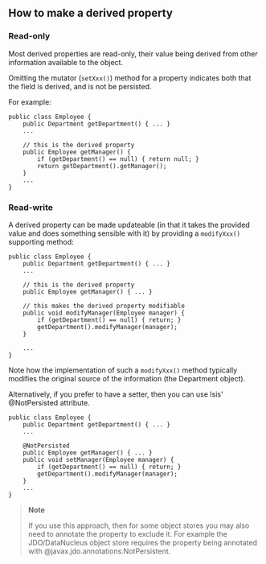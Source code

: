 How to make a derived property
------------------------------

### Read-only

Most derived properties are read-only, their value being derived from
other information available to the object.

Omitting the mutator (`setXxx()`) method for a property indicates both
that the field is derived, and is not be persisted.

For example:

    public class Employee {
        public Department getDepartment() { ... }
        ...

        // this is the derived property
        public Employee getManager() {
            if (getDepartment() == null) { return null; }
            return getDepartment().getManager();
        }
        ...
    }

### Read-write

A derived property can be made updateable (in that it takes the provided
value and does something sensible with it) by providing a `modifyXxx()`
supporting method:

    public class Employee {
        public Department getDepartment() { ... }
        ...

        // this is the derived property
        public Employee getManager() { ... }

        // this makes the derived property modifiable
        public void modifyManager(Employee manager) {
            if (getDepartment() == null) { return; }
            getDepartment().modifyManager(manager);
        }

        ...
    }

Note how the implementation of such a `modifyXxx()` method typically
modifies the original source of the information (the Department object).

Alternatively, if you prefer to have a setter, then you can use Isis'
@NotPersisted attribute.

    public class Employee {
        public Department getDepartment() { ... }
        ...

        @NotPersisted
        public Employee getManager() { ... }
        public void setManager(Employee manager) {
            if (getDepartment() == null) { return; }
            getDepartment().modifyManager(manager);
        }
        ...
    }

> **Note**
>
> If you use this approach, then for some object stores you may also
> need to annotate the property to exclude it. For example the
> JDO/DataNucleus object store requires the property being annotated
> with @javax.jdo.annotations.NotPersistent.

